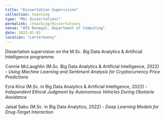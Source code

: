 ```yaml
---
title: "Dissertation Supervision"
collection: teaching
type: "MSc dissertations"
permalink: /teaching/dissertations
venue: "ATU Donegal, Department of Computing"
date: 2023-01-01
location: "Letterkenny"
---
```


Dissertation supervision on the M.Sc. Big Data Analytics & Artificial Intelligence programme.

Connie McLaughlin (M.Sc. Big Data Analytics & Artificial Intelligence, 2022) - _Using Machine Learning and Sentiment Analysis for Cryptocurrency Price Predictions_

Ezra Kirui (M.Sc. in Big Data Analytics & Artificial Intelligence, 2022) - _Independent Ethical Judgment by Autonomous Vehicles During Obstacle Avoidance_

Jaisal Sabu (M.Sc. in Big Data Analytics, 2022) - _Deep Learning Models for Drug-Target Interaction_
